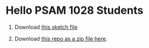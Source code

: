 # Hello PSAM 1028 Students

1. Download [this sketch file](https://www.dropbox.com/sh/33uiqskjt3iscz9/AADMAyFJdYKdyE6tHjNKRNnMa?dl=0)

2. Download [this repo as a zip file here](https://github.com/patshiu/hello/archive/master.zip).
